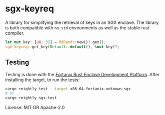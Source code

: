 # sgx-keyreq

A library for simplifying the retrieval of keys in an SGX enclave. The library is both
compatible with `no_std` environments as well as the stable rust compiler.

```rust
let mut key: [u8; 32] = RdRand::new()?.gen();
sgx_keyreq::get_key(Default::default(), &mut key)?;
```

## Testing

Testing is done with the [Fortanix Rust Enclave Development Platform](https://github.com/fortanix/rust-sgx). After installing the target, to run the tests:

```bash
cargo +nightly test --target x86_64-fortanix-unknown-sgx
# or
cargo +nightly sgx-test
```

License: MIT OR Apache-2.0
